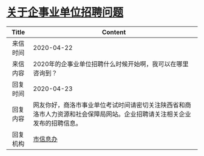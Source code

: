 # <a href="http://www.shangluo.gov.cn/zmhd/ldxxxx.jsp?urltype=leadermail.LeaderMailContentUrl&wbtreeid=1112&leadermailid=5806">关于企事业单位招聘问题</a>
| Title |                           Content                            |
|:-----:|--------------------------------------------------------------|
| 来信时间  | 2020-04-22                                                   |
| 来信内容  | 2020年的企事业单位招聘什么时候开始啊，我可以在哪里咨询到？                              |
| 回复时间  | 2020-04-23                                                   |
| 回复内容  | 网友你好，商洛市事业单位考试时间请密切关注陕西省和商洛市人力资源和社会保障局网站。企业招聘请关注相关企业发布的招聘信息。 |
| 回复机构  | <a href="../../category/agencies/市信息办.md">市信息办</a>           |